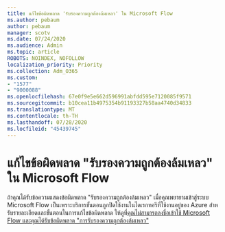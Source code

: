 ```yaml
---
title: แก้ไขข้อผิดพลาด 'รับรองความถูกต้องล้มเหลว' ใน Microsoft Flow
ms.author: pebaum
author: pebaum
manager: scotv
ms.date: 07/24/2020
ms.audience: Admin
ms.topic: article
ROBOTS: NOINDEX, NOFOLLOW
localization_priority: Priority
ms.collection: Adm_O365
ms.custom:
- "1577"
- "9000088"
ms.openlocfilehash: 67e0f9e5e662d596991abfdd595e7120085f9571
ms.sourcegitcommit: b10cea11b4975354b91193327b58aa4740d34833
ms.translationtype: MT
ms.contentlocale: th-TH
ms.lasthandoff: 07/28/2020
ms.locfileid: "45439745"
---
```

# <a name="fix-authentication-failed-errors-in-microsoft-flow"></a>แก้ไขข้อผิดพลาด "รับรองความถูกต้องล้มเหลว" ใน Microsoft Flow

ถ้าคุณได้รับข้อความแสดงข้อผิดพลาด "รับรองความถูกต้องล้มเหลว" เมื่อคุณพยายามเข้าสู่ระบบ Microsoft Flow เป็นเพราะบริการขั้นตอนถูกปิดใช้งานในไดเรกทอรีที่ใช้งานอยู่ของ Azure สําหรับรายละเอียดและขั้นตอนในการแก้ไขข้อผิดพลาด ให้ดูที่[คุณไม่สามารถลงชื่อเข้าใช้ Microsoft Flow และคุณได้รับข้อผิดพลาด "การรับรองความถูกต้องล้มเหลว"](https://support.microsoft.com/help/4316891)
